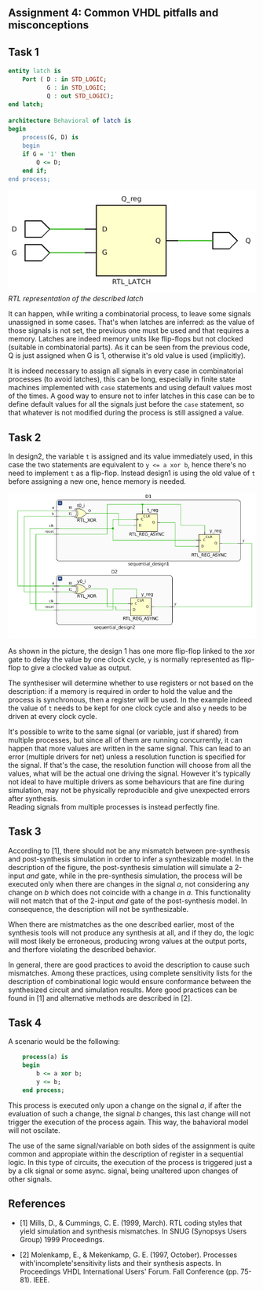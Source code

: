Assignment 4: Common VHDL pitfalls and misconceptions
-----------------------------------------------------

## Task 1

```vhdl
entity latch is
    Port ( D : in STD_LOGIC;
           G : in STD_LOGIC;
           Q : out STD_LOGIC);
end latch;

architecture Behavioral of latch is
begin
    process(G, D) is
    begin
    if G = '1' then
        Q <= D;
    end if;
end process;
```

![](latch.png)  
*RTL representation of the described latch*

It can happen, while writing a combinatorial process, to leave some signals unassigned in some cases. That's when latches are inferred: as the value of those signals is not set, the previous one must be used and that requires a memory. Latches are indeed memory units like flip-flops but not clocked (suitable in combinatorial parts).
As it can be seen from the previous code, Q is just assigned when G is 1, otherwise it's old value is used (implicitly).

It is indeed necessary to assign all signals in every case in combinatorial processes (to avoid latches), this can be long, especially in finite state machines implemented with `case` statements and using default values most of the times. A good way to ensure not to infer latches in this case can be to define default values for all the signals just before the `case` statement, so that whatever is not modified during the process is still assigned a value.

## Task 2

In design2, the variable `t` is assigned and its value immediately used, in this case the two statements are equivalent to `y <= a xor b`, hence there's no need to implement `t` as a flip-flop. Instead design1 is using the old value of `t` before assigning a new one, hence memory is needed.

![](rtl.png)

As shown in the picture, the design 1 has one more flip-flop linked to the xor gate to delay the value by one clock cycle, `y` is normally represented as flip-flop to give a clocked value as output.

The synthesiser will determine whether to use registers or not based on the description: if a memory is required in order to hold the value and the process is synchronous, then a register will be used. In the example indeed the value of `t` needs to be kept for one clock cycle and also `y` needs to be driven at every clock cycle.

It's possible to write to the same signal (or variable, just if shared) from multiple processes, but since all of them are running concurrently, it can happen that more values are written in the same signal. This can lead to an error (multiple drivers for net) unless a resolution function is specified for the signal. If that's the case, the resolution function will choose from all the values, what will be the actual one driving the signal. However it's typically not ideal to have multiple drivers as some behaviours that are fine during simulation, may not be physically reproducible and give unexpected errors after synthesis.  
Reading signals from multiple processes is instead perfectly fine.

## Task 3

According to [1], there should not be any mismatch between pre-synthesis and post-synthesis simulation in order to infer a synthesizable model. In the description of the figure, the post-synthesis simulation will simulate a 2-input *and* gate, while in the pre-synthesis simulation, the process will be executed only when there are changes in the signal *a*, not considering any change on *b* which does not coincide with a change in *a*. This functionality will not match that of the 2-input *and* gate of the post-synthesis model. In consequence, the description will not be synthesizable.

When there are mistmatches as the one described earlier, most of the synthesis tools will not produce any synthesis at all, and if they do, the logic will most likely be erroneous, producing wrong values at the output ports, and therfore violating the described behavior.

In general, there are good practices to avoid the description to cause such mismatches. Among these practices, using complete sensitivity lists for the description of combinational logic would ensure conformance between the synthesized circuit and simulation results. More good practices can be found in [1] and alternative methods are described in [2].

## Task 4

A scenario would be the following:

```vhdl
    process(a) is
    begin
        b <= a xor b;
        y <= b;
    end process;
```

This process is executed only upon a change on the signal *a*, if after the evaluation of such a change, the signal *b* changes, this last change will not trigger the execution of the process again. This way, the bahavioral model will not oscilate.

The use of the same signal/variable on both sides of the assignment is quite common and appropiate within the description of register in a sequential logic. In this type of circuits, the execution of the process is triggered just a by a clk signal or some async. signal, being unaltered upon changes of other signals. 

## References

* [1] Mills, D., & Cummings, C. E. (1999, March). RTL coding styles that yield simulation and synthesis mismatches. In SNUG (Synopsys Users Group) 1999 Proceedings.

* [2] Molenkamp, E., & Mekenkamp, G. E. (1997, October). Processes with'incomplete'sensitivity lists and their synthesis aspects. In Proceedings VHDL International Users' Forum. Fall Conference (pp. 75-81). IEEE. 